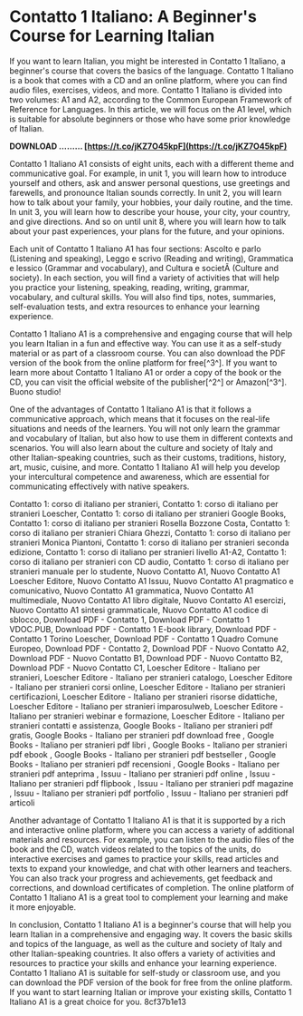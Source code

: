 # Contatto 1 Italiano: A Beginner's Course for Learning Italian
 
If you want to learn Italian, you might be interested in Contatto 1 Italiano, a beginner's course that covers the basics of the language. Contatto 1 Italiano is a book that comes with a CD and an online platform, where you can find audio files, exercises, videos, and more. Contatto 1 Italiano is divided into two volumes: A1 and A2, according to the Common European Framework of Reference for Languages. In this article, we will focus on the A1 level, which is suitable for absolute beginners or those who have some prior knowledge of Italian.
 
**DOWNLOAD ……… [https://t.co/jKZ7O45kpF](https://t.co/jKZ7O45kpF)**


 
Contatto 1 Italiano A1 consists of eight units, each with a different theme and communicative goal. For example, in unit 1, you will learn how to introduce yourself and others, ask and answer personal questions, use greetings and farewells, and pronounce Italian sounds correctly. In unit 2, you will learn how to talk about your family, your hobbies, your daily routine, and the time. In unit 3, you will learn how to describe your house, your city, your country, and give directions. And so on until unit 8, where you will learn how to talk about your past experiences, your plans for the future, and your opinions.
 
Each unit of Contatto 1 Italiano A1 has four sections: Ascolto e parlo (Listening and speaking), Leggo e scrivo (Reading and writing), Grammatica e lessico (Grammar and vocabulary), and Cultura e societÃ  (Culture and society). In each section, you will find a variety of activities that will help you practice your listening, speaking, reading, writing, grammar, vocabulary, and cultural skills. You will also find tips, notes, summaries, self-evaluation tests, and extra resources to enhance your learning experience.
 
Contatto 1 Italiano A1 is a comprehensive and engaging course that will help you learn Italian in a fun and effective way. You can use it as a self-study material or as part of a classroom course. You can also download the PDF version of the book from the online platform for free[^3^]. If you want to learn more about Contatto 1 Italiano A1 or order a copy of the book or the CD, you can visit the official website of the publisher[^2^] or Amazon[^3^]. Buono studio!
  
One of the advantages of Contatto 1 Italiano A1 is that it follows a communicative approach, which means that it focuses on the real-life situations and needs of the learners. You will not only learn the grammar and vocabulary of Italian, but also how to use them in different contexts and scenarios. You will also learn about the culture and society of Italy and other Italian-speaking countries, such as their customs, traditions, history, art, music, cuisine, and more. Contatto 1 Italiano A1 will help you develop your intercultural competence and awareness, which are essential for communicating effectively with native speakers.
 
Contatto 1: corso di italiano per stranieri,  Contatto 1: corso di italiano per stranieri Loescher,  Contatto 1: corso di italiano per stranieri Google Books,  Contatto 1: corso di italiano per stranieri Rosella Bozzone Costa,  Contatto 1: corso di italiano per stranieri Chiara Ghezzi,  Contatto 1: corso di italiano per stranieri Monica Piantoni,  Contatto 1: corso di italiano per stranieri seconda edizione,  Contatto 1: corso di italiano per stranieri livello A1-A2,  Contatto 1: corso di italiano per stranieri con CD audio,  Contatto 1: corso di italiano per stranieri manuale per lo studente,  Nuovo Contatto A1,  Nuovo Contatto A1 Loescher Editore,  Nuovo Contatto A1 Issuu,  Nuovo Contatto A1 pragmatico e comunicativo,  Nuovo Contatto A1 grammatica,  Nuovo Contatto A1 multimediale,  Nuovo Contatto A1 libro digitale,  Nuovo Contatto A1 esercizi,  Nuovo Contatto A1 sintesi grammaticale,  Nuovo Contatto A1 codice di sblocco,  Download PDF - Contatto 1,  Download PDF - Contatto 1 VDOC.PUB,  Download PDF - Contatto 1 E-book library,  Download PDF - Contatto 1 Torino Loescher,  Download PDF - Contatto 1 Quadro Comune Europeo,  Download PDF - Contatto 2,  Download PDF - Nuovo Contatto A2,  Download PDF - Nuovo Contatto B1,  Download PDF - Nuovo Contatto B2,  Download PDF - Nuovo Contatto C1,  Loescher Editore - Italiano per stranieri,  Loescher Editore - Italiano per stranieri catalogo,  Loescher Editore - Italiano per stranieri corsi online,  Loescher Editore - Italiano per stranieri certificazioni,  Loescher Editore - Italiano per stranieri risorse didattiche,  Loescher Editore - Italiano per stranieri imparosulweb,  Loescher Editore - Italiano per stranieri webinar e formazione,  Loescher Editore - Italiano per stranieri contatti e assistenza,  Google Books - Italiano per stranieri pdf gratis,  Google Books - Italiano per stranieri pdf download free ,  Google Books - Italiano per stranieri pdf libri ,  Google Books - Italiano per stranieri pdf ebook ,  Google Books - Italiano per stranieri pdf bestseller ,  Google Books - Italiano per stranieri pdf recensioni ,  Google Books - Italiano per stranieri pdf anteprima ,  Issuu - Italiano per stranieri pdf online ,  Issuu - Italiano per stranieri pdf flipbook ,  Issuu - Italiano per stranieri pdf magazine ,  Issuu - Italiano per stranieri pdf portfolio ,  Issuu - Italiano per stranieri pdf articoli
 
Another advantage of Contatto 1 Italiano A1 is that it is supported by a rich and interactive online platform, where you can access a variety of additional materials and resources. For example, you can listen to the audio files of the book and the CD, watch videos related to the topics of the units, do interactive exercises and games to practice your skills, read articles and texts to expand your knowledge, and chat with other learners and teachers. You can also track your progress and achievements, get feedback and corrections, and download certificates of completion. The online platform of Contatto 1 Italiano A1 is a great tool to complement your learning and make it more enjoyable.
 
In conclusion, Contatto 1 Italiano A1 is a beginner's course that will help you learn Italian in a comprehensive and engaging way. It covers the basic skills and topics of the language, as well as the culture and society of Italy and other Italian-speaking countries. It also offers a variety of activities and resources to practice your skills and enhance your learning experience. Contatto 1 Italiano A1 is suitable for self-study or classroom use, and you can download the PDF version of the book for free from the online platform. If you want to start learning Italian or improve your existing skills, Contatto 1 Italiano A1 is a great choice for you.
 8cf37b1e13
 
